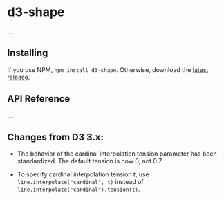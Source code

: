 # d3-shape

…

## Installing

If you use NPM, `npm install d3-shape`. Otherwise, download the [latest release](https://github.com/d3/d3-shape/releases/latest).

## API Reference

…

## Changes from D3 3.x:

* The behavior of the cardinal interpolation tension parameter has been standardized. The default tension is now 0, not 0.7.

* To specify cardinal interpolation tension *t*, use `line.interpolate("cardinal", t)` instead of `line.interpolate("cardinal").tension(t)`.
